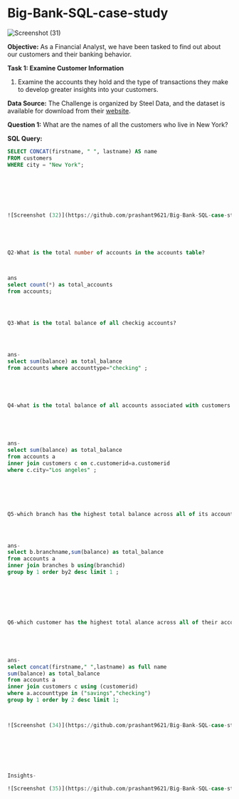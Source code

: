 # Big-Bank-SQL-case-study
![Screenshot (31)](https://github.com/prashant9621/Big-Bank-SQL-case-study/assets/136049491/4a467464-e2d7-405c-843e-42cdc04000ba)


**Objective:**
As a Financial Analyst, we have been tasked to find out about our customers and their banking behavior.

**Task 1: Examine Customer Information**
1. Examine the accounts they hold and the type of transactions they make to develop greater insights into your customers.

**Data Source:**
The Challenge is organized by Steel Data, and the dataset is available for download from their [website](https://www.steeldata.com/dataset).

**Question 1:**
What are the names of all the customers who live in New York?

**SQL Query:**
```sql
SELECT CONCAT(firstname, " ", lastname) AS name
FROM customers
WHERE city = "New York";







![Screenshot (32)](https://github.com/prashant9621/Big-Bank-SQL-case-study/assets/136049491/21f9849b-5a11-43af-a6cd-cfb6a0d1ef90)





Q2-What is the total number of accounts in the accounts table?



ans
select count(*) as total_accounts
from accounts;




Q3-What is the total balance of all checkig accounts?




ans-
select sum(balance) as total_balance
from accounts where accounttype="checking" ;





Q4-what is the total balance of all accounts associated with customers who live in los angeles?





ans-
select sum(balance) as total_balance
from accounts a 
inner join customers c on c.customerid=a.customerid
where c.city="Los angeles" ;






Q5-which branch has the highest total balance across all of its accounts?




ans-
select b.branchname,sum(balance) as total_balance
from accounts a
inner join branches b using(branchid)
group by 1 order by2 desc limit 1 ;







Q6-which customer has the highest total alance across all of their accounts,including savings and checking accounts?





ans-
select concat(firstname," ",lastname) as full name
sum(balance) as total_balance
from accounts a 
inner join customers c using (customerid)
where a.accounttype in ("savings","checking")
group by 1 order by 2 desc limit 1;



![Screenshot (34)](https://github.com/prashant9621/Big-Bank-SQL-case-study/assets/136049491/3f7bb3d6-7fc3-4ce0-bcc5-19622b4ce13b)







Insights-

![Screenshot (35)](https://github.com/prashant9621/Big-Bank-SQL-case-study/assets/136049491/d49e8715-444b-408e-9c21-30ba4ee16dd3)














